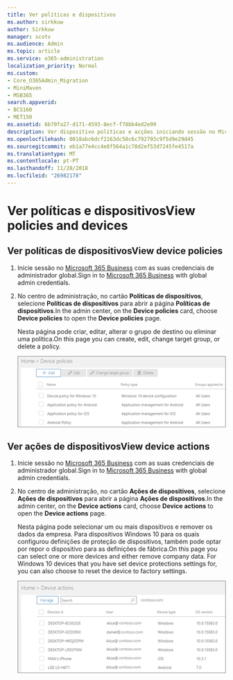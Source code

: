 ```yaml
---
title: Ver políticas e dispositivos
ms.author: sirkkuw
author: Sirkkuw
manager: scotv
ms.audience: Admin
ms.topic: article
ms.service: o365-administration
localization_priority: Normal
ms.custom:
- Core_O365Admin_Migration
- MiniMaven
- MSB365
search.appverid:
- BCS160
- MET150
ms.assetid: 6b70fa27-d171-4593-8ecf-f78bb4ed2e99
description: Ver dispositivo políticas e acções iniciando sessão no Microsoft 365 business com credintials de administrador global.
ms.openlocfilehash: 0018abc6dcf2163dc50c6c792793c9f5d9e29d45
ms.sourcegitcommit: eb1a77e4cc4e8f564a1c78d2ef53d7245fe4517a
ms.translationtype: MT
ms.contentlocale: pt-PT
ms.lasthandoff: 11/28/2018
ms.locfileid: "26982178"
---
```

# <a name="view-policies-and-devices"></a><span data-ttu-id="d05f3-103">Ver políticas e dispositivos</span><span class="sxs-lookup"><span data-stu-id="d05f3-103">View policies and devices</span></span>

## <a name="view-device-policies"></a><span data-ttu-id="d05f3-104">Ver políticas de dispositivos</span><span class="sxs-lookup"><span data-stu-id="d05f3-104">View device policies</span></span>

1. <span data-ttu-id="d05f3-105">Inicie sessão no [Microsoft 365 Business](https://portal.office.com) com as suas credenciais de administrador global.</span><span class="sxs-lookup"><span data-stu-id="d05f3-105">Sign in to [Microsoft 365 Business](https://portal.office.com) with global admin credentials.</span></span> 
    
2. <span data-ttu-id="d05f3-106">No centro de administração, no cartão **Políticas de dispositivos**, selecione **Políticas de dispositivos** para abrir a página **Políticas de dispositivos**.</span><span class="sxs-lookup"><span data-stu-id="d05f3-106">In the admin center, on the **Device policies** card, choose **Device policies** to open the **Device policies** page.</span></span> 
    
    <span data-ttu-id="d05f3-107">Nesta página pode criar, editar, alterar o grupo de destino ou eliminar uma política.</span><span class="sxs-lookup"><span data-stu-id="d05f3-107">On this page you can create, edit, change target group, or delete a policy.</span></span>
    
    ![Screenshot of the Policies page](media/27ebb1d3-d04b-4221-a13f-8583045b5077.png)
  
## <a name="view-device-actions"></a><span data-ttu-id="d05f3-109">Ver ações de dispositivos</span><span class="sxs-lookup"><span data-stu-id="d05f3-109">View device actions</span></span>

1. <span data-ttu-id="d05f3-110">Inicie sessão no [Microsoft 365 Business](https://portal.office.com) com as suas credenciais de administrador global.</span><span class="sxs-lookup"><span data-stu-id="d05f3-110">Sign in to [Microsoft 365 Business](https://portal.office.com) with global admin credentials.</span></span> 
    
2. <span data-ttu-id="d05f3-111">No centro de administração, no cartão **Ações de dispositivos**, selecione **Ações de dispositivos** para abrir a página **Ações de dispositivos**.</span><span class="sxs-lookup"><span data-stu-id="d05f3-111">In the admin center, on the **Device actions** card, choose **Device actions** to open the **Device actions** page.</span></span> 
    
    <span data-ttu-id="d05f3-p101">Nesta página pode selecionar um ou mais dispositivos e remover os dados da empresa. Para dispositivos Windows 10 para os quais configurou definições de proteção de dispositivos, também pode optar por repor o dispositivo para as definições de fábrica.</span><span class="sxs-lookup"><span data-stu-id="d05f3-p101">On this page you can select one or more devices and either remove company data. For Windows 10 devices that you have set device protections settings for, you can also choose to reset the device to factory settings.</span></span>
    
    ![Device actions page.](media/6d2ad0c4-9c96-4489-ab93-c4e38e317d45.PNG)
  
  

